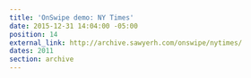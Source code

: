 ```yaml
---
title: 'OnSwipe demo: NY Times'
date: 2015-12-31 14:04:00 -05:00
position: 14
external_link: http://archive.sawyerh.com/onswipe/nytimes/
dates: 2011
section: archive
---
```


